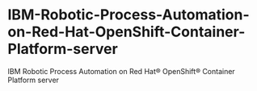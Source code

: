 # IBM-Robotic-Process-Automation-on-Red-Hat-OpenShift-Container-Platform-server
IBM Robotic Process Automation on Red Hat® OpenShift® Container Platform server
